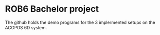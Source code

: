 # ROB6 Bachelor project
The github holds the demo programs for the 3 implermented setups on the ACOPOS 6D system. 
